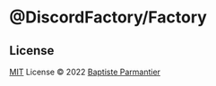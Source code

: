 # @DiscordFactory/Factory

## License

[MIT](./LICENSE) License © 2022 [Baptiste Parmantier](https://github.com/LeadcodeDev)
